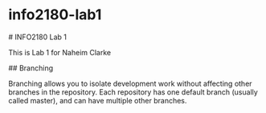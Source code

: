 # info2180-lab1



\# INFO2180 Lab 1



This is Lab 1 for Naheim Clarke 



\## Branching



Branching allows you to isolate development work without affecting other branches in the repository. Each repository has one default branch (usually called master), and can have multiple other branches.





